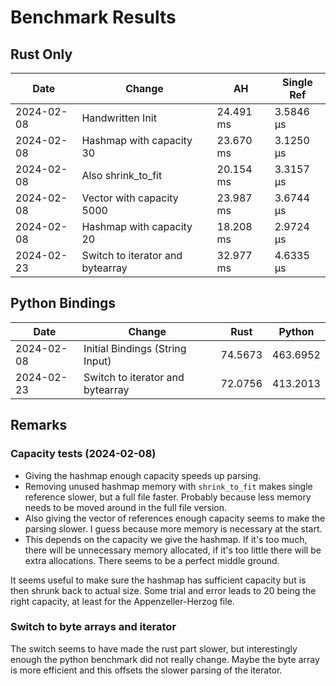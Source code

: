 # Benchmark Results

## Rust Only
| Date | Change | AH | Single Ref |
|------|--------|----|------------|
| 2024-02-08 | Handwritten Init |  24.491 ms  | 3.5846 µs |
| 2024-02-08 | Hashmap with capacity 30 | 23.670 ms | 3.1250 µs |
| 2024-02-08 | Also shrink_to_fit | 20.154 ms | 3.3157 µs | 
| 2024-02-08 | Vector with capacity 5000 | 23.987 ms | 3.6744 µs |
| 2024-02-08 | Hashmap with capacity 20 | 18.208 ms | 2.9724 µs |
| 2024-02-23 | Switch to iterator and bytearray | 32.977 ms | 4.6335 µs |

## Python Bindings
| Date | Change | Rust | Python |
|------|--------|--------|------|
| 2024-02-08 | Initial Bindings (String Input) | 74.5673 | 463.6952 |
| 2024-02-23 | Switch to iterator and bytearray | 72.0756 | 413.2013 |

## Remarks
### Capacity tests (2024-02-08)
- Giving the hashmap enough capacity speeds up parsing.
- Removing unused hashmap memory with `shrink_to_fit` makes single reference slower, but a full file faster. Probably because less memory needs to be moved around in the full file version.
- Also giving the vector of references enough capacity seems to make the parsing slower. I guess because more memory is necessary at the start.
- This depends on the capacity we give the hashmap. If it's too much, there will be unnecessary memory allocated, if it's too little there will be extra allocations. There seems to be a perfect middle ground.

It seems useful to make sure the hashmap has sufficient capacity but is then shrunk back to actual size. Some trial and error leads to 20 being the right capacity, at least for the Appenzeller-Herzog file.

### Switch to byte arrays and iterator
The switch seems to have made the rust part slower, but interestingly enough the python
benchmark did not really change. Maybe the byte array is more efficient and this offsets
the slower parsing of the iterator.